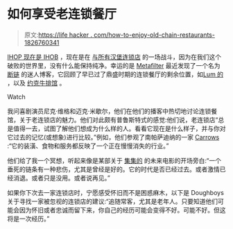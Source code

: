 # 如何享受老连锁餐厅

> 原文:[https://life hacker . com/how-to-enjoy-old-chain-restaurants-1826760341](https://lifehacker.com/how-to-enjoy-old-chain-restaurants-1826760341)

[IHOP 现在是 IHOB](https://thetakeout.com/ihop-is-now-ihob-an-international-house-of-burgers-1826730029) ，现在是在 [与所有汉堡连锁店](https://www.highsnobiety.com/p/burger-king-trolls-ihop/) 的一场战斗，因为在我们这个破败的世界里，没有什么能保持纯净。幸运的是 [Metafilter](https://www.metafilter.com/174425/Whatever-Happened-To) 最近发现了一个名为 [断链](http://actionsdower.blogspot.com/) 的迷人博客，它回顾了早已过了鼎盛时期的连锁餐厅的剩余位置，如[Lum 的](http://actionsdower.blogspot.com/2018/05/whats-left-of-lums.html) ，以及 [约克牛排馆](http://actionsdower.blogspot.com/2018/05/mideighties-times.html) 。

Watch

我问喜剧演员尼克·维格和迈克·米歇尔，他们在他们的播客中热切地讨论连锁餐馆，关于老连锁店的魅力。他们对此颇有普鲁斯特式的感觉:他们说，老连锁店“总是值得一去，试图了解他们想成为什么样的人。看看它现在是什么样子，并与你对它过去的记忆(或想象)进行比较。”例如，他们参观了南帕萨迪纳的一家 [Carrows](http://www.carrows.com/) :“它的装潢、食物和服务都反映了一个正在慢慢消失的行业。”

他们给了我一个冥想，听起来像是某部关于 [集集的](https://journaltimes.com/news/local/glad-you-asked-what-happened-to-chi-chi-s-why/article_fea637c0-075e-5912-b5bb-34ccead84f1a.html) 的未来电影的开场旁白:“一个垂死的链条有一种悲伤，尤其是曾经是好的。它的时代是否已经过去。或者激情已经消退。或者只是没用。或者说再见。”

如果你下次去一家连锁店时，宁愿感受怀旧而不是困惑麻木，以下是 Doughboys 关于寻找一家被忽视的连锁店的建议:“追随常客，尤其是老年人。只要知道他们可能会因为怀旧或者忠诚而留下来，你自己的经历可能会变得不好。可能不好。但这将是一次经历。”